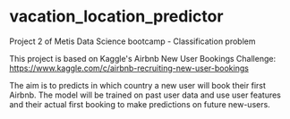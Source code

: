 # vacation_location_predictor
Project 2 of Metis Data Science bootcamp - Classification problem

This project is based on Kaggle's Airbnb New User Bookings Challenge:
https://www.kaggle.com/c/airbnb-recruiting-new-user-bookings

The aim is to predicts in which country a new user will book their first Airbnb. 
The model will be trained on past user data and use user features and their actual first booking to make predictions on future new-users.
